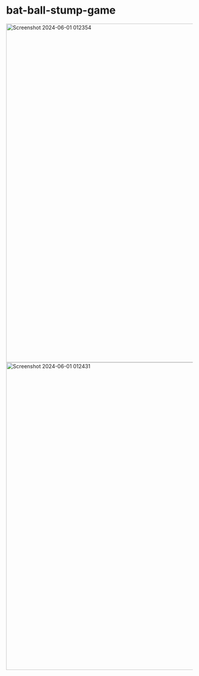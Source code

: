 # bat-ball-stump-game

<img width="914" alt="Screenshot 2024-06-01 012354" src="https://github.com/Techlearner170/bat-ball-stump-game/assets/113110095/8a90c444-b537-4f27-bce0-18615432c5b9">
<img width="830" alt="Screenshot 2024-06-01 012431" src="https://github.com/Techlearner170/bat-ball-stump-game/assets/113110095/d7d4cef3-419b-4dc0-92b2-fe6e076f2452">
